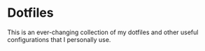 # Dotfiles

This is an ever-changing collection of my dotfiles and other useful configurations that I personally use.
